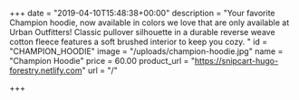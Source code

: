 +++
date = "2019-04-10T15:48:38+00:00"
description = "Your favorite Champion hoodie, now available in colors we love that are only available at Urban Outfitters! Classic pullover silhouette in a durable reverse weave cotton fleece features a soft brushed interior to keep you cozy. "
id = "CHAMPION_HOODIE"
image = "/uploads/champion-hoodie.jpg"
name = "Champion Hoodie"
price = 60.00
product_url = "https://snipcart-hugo-forestry.netlify.com"
url = "/"

+++
